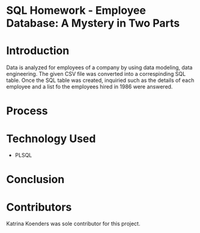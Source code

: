 # SQL Homework - Employee Database: A Mystery in Two Parts   

# Introduction
Data is analyzed for employees of a company by using data modeling, data engineering. The given CSV file was converted into a correspinding SQL table. Once the SQL table was created, inquiried such as the details of each employee and a list fo the employees hired in 1986 were answered.

# Process

# Technology Used
* PLSQL

# Conclusion


# Contributors
Katrina Koenders was sole contributor for this project. 

